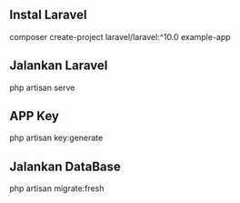 ## Instal Laravel

composer create-project laravel/laravel:^10.0 example-app

## Jalankan Laravel

php artisan serve

## APP Key

php artisan key:generate

## Jalankan DataBase

php artisan migrate:fresh
